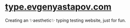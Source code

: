 # [type.evgenyastapov.com](https://type.evgenyastapov.com)

Creating an ✨aesthetic✨ typing testing website, just for fun.